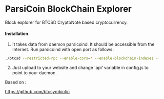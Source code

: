 # ParsiCoin BlockChain Explorer
Block explorer for BTCSD CryptoNote based cryptocurrency.

#### Installation

1) It takes data from daemon parsicoind. It should be accessible from the Internet. Run parsicoind with open port as follows:
```bash
./btcsd --restricted-rpc --enable-cors=* --enable-blockchain-indexes --rpc-bind-ip=0.0.0.0 --rpc-bind-port=18240
```
2) Just upload to your website and change 'api' variable in config.js to point to your daemon.

Based on :

https://github.com/btcsymbiotic
